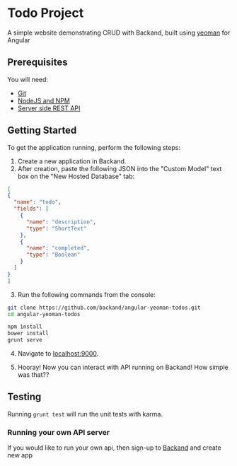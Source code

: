 # Todo Project
A simple website demonstrating CRUD with Backand, built using [yeoman](http://yeoman.io/) for Angular

## Prerequisites
You will need:
* [Git](http://git-scm.com/)
* [NodeJS and NPM](https://gist.github.com/isaacs/579814)
* [Server side REST API](https://www.backand.com)

## Getting Started
To get the application running, perform the following steps:

1. Create a new application in Backand.
2. After creation, paste the following JSON into the "Custom Model" text box on the "New Hosted Database" tab:

  ```json
[
  {
    "name": "todo",
    "fields": [
      {
        "name": "description",
        "type": "ShortText"
      },
      {
        "name": "completed",
        "type": "Boolean"
      }
    ]
  }
]
  ```
3. Run the following commands from the console:

  ```bash
  git clone https://github.com/backand/angular-yeoman-todos.git
  cd angular-yeoman-todos

  npm install
  bower install
  grunt serve
  ```

4. Navigate to [localhost:9000](http://localhost:9000).

5. Hooray! Now you can interact with API running on Backand! How simple was that??

## Testing

Running `grunt test` will run the unit tests with karma.

### Running your own API server

If you would like to run your own api, then sign-up to [Backand](https://wwww.backand.com) and create new app
